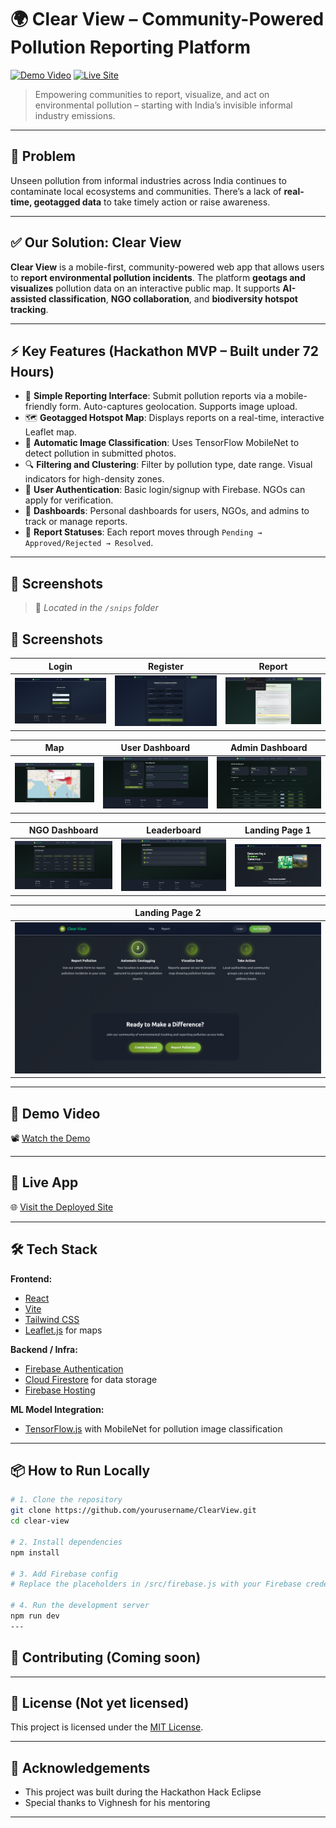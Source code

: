 # 🌍 Clear View – Community-Powered Pollution Reporting Platform

[![Demo Video](https://img.shields.io/badge/Watch-Demo%20Video-blue?style=for-the-badge)](https://drive.google.com/file/d/18UcGIUkUaIaakoNc-T00s3mGGEgI5bQ2/view?usp=sharing)
[![Live Site](https://img.shields.io/badge/Visit-Deployed%20App-brightgreen?style=for-the-badge)](https://clearvieweco.netlify.app/)

> Empowering communities to report, visualize, and act on environmental pollution – starting with India’s invisible informal industry emissions.

---

## 🧠 Problem

Unseen pollution from informal industries across India continues to contaminate local ecosystems and communities. There’s a lack of **real-time, geotagged data** to take timely action or raise awareness.

---

## ✅ Our Solution: Clear View

**Clear View** is a mobile-first, community-powered web app that allows users to **report environmental pollution incidents**. The platform **geotags and visualizes** pollution data on an interactive public map. It supports **AI-assisted classification**, **NGO collaboration**, and **biodiversity hotspot tracking**.

---

## ⚡ Key Features (Hackathon MVP – Built under 72 Hours)

- 📸 **Simple Reporting Interface**: Submit pollution reports via a mobile-friendly form. Auto-captures geolocation. Supports image upload.
- 🗺️ **Geotagged Hotspot Map**: Displays reports on a real-time, interactive Leaflet map.
- 🧠 **Automatic Image Classification**: Uses TensorFlow MobileNet to detect pollution in submitted photos.
- 🔍 **Filtering and Clustering**: Filter by pollution type, date range. Visual indicators for high-density zones.
- 🔐 **User Authentication**: Basic login/signup with Firebase. NGOs can apply for verification.
- 🧾 **Dashboards**: Personal dashboards for users, NGOs, and admins to track or manage reports.
- 🐛 **Report Statuses**: Each report moves through `Pending → Approved/Rejected → Resolved`.

---

## 📱 Screenshots

> 📂 _Located in the `/snips` folder_

## 📱 Screenshots

| Login | Register | Report |
|-------|----------|--------|
| ![Login](./snips/login.png) | ![Register](./snips/register.png) | ![Report](./snips/report.png) |

| Map | User Dashboard | Admin Dashboard |
|-----|----------------|-----------------|
| ![Map](./snips/map.png) | ![User](./snips/user.png) | ![Admin](./snips/admin.png) |

| NGO Dashboard | Leaderboard | Landing Page 1 |
|---------------|-------------|----------------|
| ![NGO](./snips/ngo.png) | ![Leaderboard](./snips/leaderboard.png) | ![Landing 1](./snips/land.png) |

| Landing Page 2 |
|----------------|
| ![Landing 2](./snips/land2.png) |

---

## 🎥 Demo Video

📽️ [Watch the Demo](https://drive.google.com/file/d/18UcGIUkUaIaakoNc-T00s3mGGEgI5bQ2/view?usp=sharing)

---

## 🚀 Live App

🌐 [Visit the Deployed Site](https://clearvieweco.netlify.app/)

---

## 🛠️ Tech Stack

**Frontend:**

- [React](https://react.dev/)
- [Vite](https://vitejs.dev/)
- [Tailwind CSS](https://tailwindcss.com/)
- [Leaflet.js](https://leafletjs.com/) for maps

**Backend / Infra:**

- [Firebase Authentication](https://firebase.google.com/docs/auth)
- [Cloud Firestore](https://firebase.google.com/products/firestore) for data storage
- [Firebase Hosting](https://firebase.google.com/products/hosting)

**ML Model Integration:**

- [TensorFlow.js](https://www.tensorflow.org/js) with MobileNet for pollution image classification

---

## 📦 How to Run Locally

```bash
# 1. Clone the repository
git clone https://github.com/yourusername/ClearView.git
cd clear-view

# 2. Install dependencies
npm install

# 3. Add Firebase config
# Replace the placeholders in /src/firebase.js with your Firebase credentials

# 4. Run the development server
npm run dev
---
```

## 🤝 Contributing (Coming soon)

---

## 📜 License (Not yet licensed)

This project is licensed under the [MIT License](LICENSE).

---

## 🙏 Acknowledgements

- This project was built during the Hackathon Hack Eclipse
- Special thanks to Vighnesh for his mentoring

---
